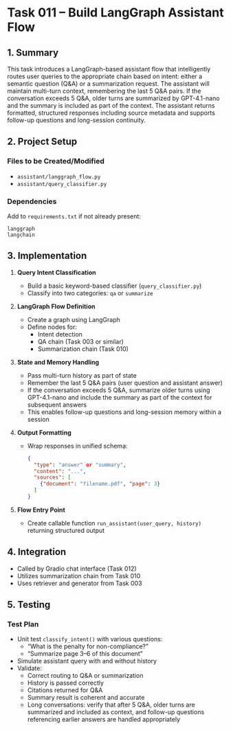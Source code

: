 # Task 011 – Build LangGraph Assistant Flow

## 1. Summary

This task introduces a LangGraph-based assistant flow that intelligently routes user queries to the appropriate chain based on intent: either a semantic question (Q&A) or a summarization request. The assistant will maintain multi-turn context, remembering the last 5 Q&A pairs. If the conversation exceeds 5 Q&A, older turns are summarized by GPT-4.1-nano and the summary is included as part of the context. The assistant returns formatted, structured responses including source metadata and supports follow-up questions and long-session continuity.

## 2. Project Setup

### Files to be Created/Modified
- `assistant/langgraph_flow.py`
- `assistant/query_classifier.py`

### Dependencies
Add to `requirements.txt` if not already present:
```
langgraph
langchain
```

## 3. Implementation

1. **Query Intent Classification**
   - Build a basic keyword-based classifier (`query_classifier.py`)
   - Classify into two categories: `qa` or `summarize`

2. **LangGraph Flow Definition**
   - Create a graph using LangGraph
   - Define nodes for:
     - Intent detection
     - QA chain (Task 003 or similar)
     - Summarization chain (Task 010)

3. **State and Memory Handling**
   - Pass multi-turn history as part of state
   - Remember the last 5 Q&A pairs (user question and assistant answer)
   - If the conversation exceeds 5 Q&A, summarize older turns using GPT-4.1-nano and include the summary as part of the context for subsequent answers
   - This enables follow-up questions and long-session memory within a session

4. **Output Formatting**
   - Wrap responses in unified schema:
     ```json
     {
       "type": "answer" or "summary",
       "content": "...",
       "sources": [
         {"document": "filename.pdf", "page": 3}
       ]
     }
     ```

5. **Flow Entry Point**
   - Create callable function `run_assistant(user_query, history)` returning structured output

## 4. Integration

- Called by Gradio chat interface (Task 012)
- Utilizes summarization chain from Task 010
- Uses retriever and generator from Task 003

## 5. Testing

### Test Plan

- Unit test `classify_intent()` with various questions:
  - “What is the penalty for non-compliance?”
  - “Summarize page 3–6 of this document”
- Simulate assistant query with and without history
- Validate:
  - Correct routing to Q&A or summarization
  - History is passed correctly
  - Citations returned for Q&A
  - Summary result is coherent and accurate
  - Long conversations: verify that after 5 Q&A, older turns are summarized and included as context, and follow-up questions referencing earlier answers are handled appropriately
